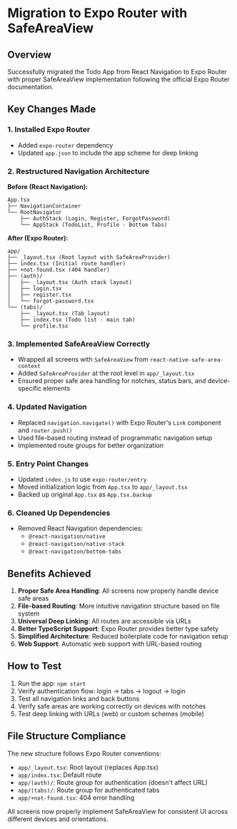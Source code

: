 # Migration to Expo Router with SafeAreaView

## Overview
Successfully migrated the Todo App from React Navigation to Expo Router with proper SafeAreaView implementation following the official Expo Router documentation.

## Key Changes Made

### 1. Installed Expo Router
- Added `expo-router` dependency
- Updated `app.json` to include the app scheme for deep linking

### 2. Restructured Navigation Architecture
**Before (React Navigation):**
```
App.tsx
├── NavigationContainer
└── RootNavigator
    ├── AuthStack (Login, Register, ForgotPassword)
    └── AppStack (TodoList, Profile - Bottom Tabs)
```

**After (Expo Router):**
```
app/
├── _layout.tsx (Root layout with SafeAreaProvider)
├── index.tsx (Initial route handler)
├── +not-found.tsx (404 handler)
├── (auth)/
│   ├── _layout.tsx (Auth stack layout)
│   ├── login.tsx
│   ├── register.tsx
│   └── forgot-password.tsx
└── (tabs)/
    ├── _layout.tsx (Tab layout)
    ├── index.tsx (Todo list - main tab)
    └── profile.tsx
```

### 3. Implemented SafeAreaView Correctly
- Wrapped all screens with `SafeAreaView` from `react-native-safe-area-context`
- Added `SafeAreaProvider` at the root level in `app/_layout.tsx`
- Ensured proper safe area handling for notches, status bars, and device-specific elements

### 4. Updated Navigation
- Replaced `navigation.navigate()` with Expo Router's `Link` component and `router.push()`
- Used file-based routing instead of programmatic navigation setup
- Implemented route groups for better organization

### 5. Entry Point Changes
- Updated `index.js` to use `expo-router/entry`
- Moved initialization logic from `App.tsx` to `app/_layout.tsx`
- Backed up original `App.tsx` as `App.tsx.backup`

### 6. Cleaned Up Dependencies
- Removed React Navigation dependencies:
  - `@react-navigation/native`
  - `@react-navigation/native-stack`
  - `@react-navigation/bottom-tabs`

## Benefits Achieved

1. **Proper Safe Area Handling**: All screens now properly handle device safe areas
2. **File-based Routing**: More intuitive navigation structure based on file system
3. **Universal Deep Linking**: All routes are accessible via URLs
4. **Better TypeScript Support**: Expo Router provides better type safety
5. **Simplified Architecture**: Reduced boilerplate code for navigation setup
6. **Web Support**: Automatic web support with URL-based routing

## How to Test

1. Run the app: `npm start`
2. Verify authentication flow: login → tabs → logout → login
3. Test all navigation links and back buttons
4. Verify safe areas are working correctly on devices with notches
5. Test deep linking with URLs (web) or custom schemes (mobile)

## File Structure Compliance

The new structure follows Expo Router conventions:
- `app/_layout.tsx`: Root layout (replaces App.tsx)
- `app/index.tsx`: Default route
- `app/(auth)/`: Route group for authentication (doesn't affect URL)
- `app/(tabs)/`: Route group for authenticated tabs
- `app/+not-found.tsx`: 404 error handling

All screens now properly implement SafeAreaView for consistent UI across different devices and orientations.